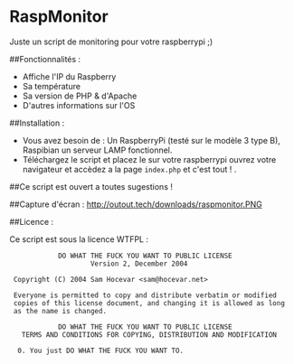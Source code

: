 # RaspMonitor
Juste un script de monitoring pour votre raspberrypi ;) 

##Fonctionnalités : 
- Affiche l'IP du Raspberry 
- Sa température 
- Sa version de PHP & d'Apache 
- D'autres informations sur l'OS 

##Installation : 
- Vous avez besoin de : Un RaspberryPi (testé sur le modèle 3 type B), Raspibian un serveur LAMP fonctionnel.
- Téléchargez le script et placez le sur votre raspberrypi ouvrez votre navigateur et accèdez a la page ``index.php`` et c'est tout ! . 

##Ce script est ouvert a toutes sugestions ! 

##Capture d'écran : 
http://outout.tech/downloads/raspmonitor.PNG

##Licence : 

Ce script est sous la licence WTFPL : 

````
            DO WHAT THE FUCK YOU WANT TO PUBLIC LICENSE
                    Version 2, December 2004

 Copyright (C) 2004 Sam Hocevar <sam@hocevar.net>

 Everyone is permitted to copy and distribute verbatim or modified
 copies of this license document, and changing it is allowed as long
 as the name is changed.

            DO WHAT THE FUCK YOU WANT TO PUBLIC LICENSE
   TERMS AND CONDITIONS FOR COPYING, DISTRIBUTION AND MODIFICATION

  0. You just DO WHAT THE FUCK YOU WANT TO.
````
